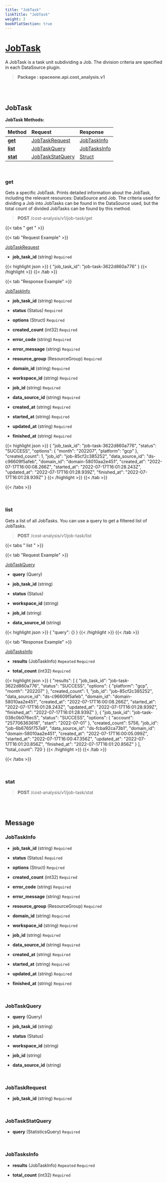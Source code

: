 ```yaml
---
title: "JobTask"
linkTitle: "JobTask"
weight: 3
bookFlatSection: true
---
```

# [JobTask](#JobTask)
A JobTask is a task unit subdividing a Job. The division criteria are specified in each DataSource plugin.


>  **Package : spaceone.api.cost_analysis.v1**

<br>
<br>

## JobTask





**JobTask Methods:**


| Method | Request | Response |
| :----- | :-------- | :-------- |
| [**get**](./JobTask#get) | [JobTaskRequest](JobTask#jobtaskrequest) | [JobTaskInfo](JobTask#jobtaskinfo) |
| [**list**](./JobTask#list) | [JobTaskQuery](JobTask#jobtaskquery) | [JobTasksInfo](JobTask#jobtasksinfo) |
| [**stat**](./JobTask#stat) | [JobTaskStatQuery](JobTask#jobtaskstatquery) | [Struct](JobTask#struct) |



    
<br>

### get

Gets a specific JobTask. Prints detailed information about the JobTask, including the relevant resources: DataSource and Job. The criteria used for dividing a Job into JobTasks can be found in the DataSource used, but the total count of divided JobTasks can be found by this method.



> **POST** /cost-analysis/v1/job-task/get
>





 {{< tabs " get " >}}

 {{< tab "Request Example" >}}



[JobTaskRequest](./JobTask#jobtaskrequest)

* **job_task_id** (string)   `Required` 





{{< highlight json >}}
{
   "job_task_id": "job-task-3622d860a776"
}
{{< /highlight >}}
{{< /tab >}}


 {{< tab "Response Example" >}}

[JobTaskInfo](#JOBTASKINFO)
* **job_task_id** (string)   `Required` 

* **status** (Status)   `Required` 

* **options** (Struct)   `Required` 

* **created_count** (int32)   `Required` 

* **error_code** (string)   `Required` 

* **error_message** (string)   `Required` 

* **resource_group** (ResourceGroup)   `Required` 

* **domain_id** (string)   `Required` 

* **workspace_id** (string)   `Required` 

* **job_id** (string)   `Required` 

* **data_source_id** (string)   `Required` 

* **created_at** (string)   `Required` 

* **started_at** (string)   `Required` 

* **updated_at** (string)   `Required` 

* **finished_at** (string)   `Required` 



{{< highlight json >}}
{
   "job_task_id": "job-task-3622d860a776",
   "status": "SUCCESS",
   "options": {
       "month": "202207",
       "platform": "gcp"
   },
   "created_count": 1,
   "job_id": "job-85cf2c385252",
   "data_source_id": "ds-c96609f5afeb",
   "domain_id": "domain-58010aa2e451",
   "created_at": "2022-07-17T16:00:08.266Z",
   "started_at": "2022-07-17T16:01:28.243Z",
   "updated_at": "2022-07-17T16:01:28.939Z",
   "finished_at": "2022-07-17T16:01:28.939Z"
}
{{< /highlight >}}
{{< /tab >}}


{{< /tabs >}}


    
<br>

### list

Gets a list of all JobTasks. You can use a query to get a filtered list of JobTasks.



> **POST** /cost-analysis/v1/job-task/list
>





 {{< tabs " list " >}}

 {{< tab "Request Example" >}}



[JobTaskQuery](./JobTask#jobtaskquery)

* **query** (Query)  


* **job_task_id** (string)  


* **status** (Status)  


* **workspace_id** (string)  


* **job_id** (string)  


* **data_source_id** (string)  





{{< highlight json >}}
{
   "query": {}
}
{{< /highlight >}}
{{< /tab >}}


 {{< tab "Response Example" >}}

[JobTasksInfo](#JOBTASKSINFO)
* **results** (JobTaskInfo)  `Repeated`   `Required` 

* **total_count** (int32)   `Required` 



{{< highlight json >}}
{
   "results": [
       {
           "job_task_id": "job-task-3622d860a776",
           "status": "SUCCESS",
           "options": {
               "platform": "gcp",
               "month": "202207"
           },
           "created_count": 1,
           "job_id": "job-85cf2c385252",
           "data_source_id": "ds-c96609f5afeb",
           "domain_id": "domain-58010aa2e451",
           "created_at": "2022-07-17T16:00:08.266Z",
           "started_at": "2022-07-17T16:01:28.243Z",
           "updated_at": "2022-07-17T16:01:28.939Z",
           "finished_at": "2022-07-17T16:01:28.939Z"
       },
       {
           "job_task_id": "job-task-038c0b076ec5",
           "status": "SUCCESS",
           "options": {
               "account": "257706363616",
               "start": "2022-07-01"
           },
           "created_count": 5756,
           "job_id": "job-6b6765f757a9",
           "data_source_id": "ds-fcba92ca73b1",
           "domain_id": "domain-58010aa2e451",
           "created_at": "2022-07-17T16:00:05.099Z",
           "started_at": "2022-07-17T16:00:47.356Z",
           "updated_at": "2022-07-17T16:01:20.856Z",
           "finished_at": "2022-07-17T16:01:20.856Z"
       }
   ],
   "total_count": 720
}
{{< /highlight >}}
{{< /tab >}}


{{< /tabs >}}


    
<br>

### stat





> **POST** /cost-analysis/v1/job-task/stat
>






    


<br>
<br>

## Message



### JobTaskInfo
* **job_task_id** (string)   `Required` 

    
* **status** (Status)   `Required` 

    
* **options** (Struct)   `Required` 

    
* **created_count** (int32)   `Required` 

    
* **error_code** (string)   `Required` 

    
* **error_message** (string)   `Required` 

    
* **resource_group** (ResourceGroup)   `Required` 

    
* **domain_id** (string)   `Required` 

    
* **workspace_id** (string)   `Required` 

    
* **job_id** (string)   `Required` 

    
* **data_source_id** (string)   `Required` 

    
* **created_at** (string)   `Required` 

    
* **started_at** (string)   `Required` 

    
* **updated_at** (string)   `Required` 

    
* **finished_at** (string)   `Required` 

    <br>

### JobTaskQuery
* **query** (Query)  

    
* **job_task_id** (string)  

    
* **status** (Status)  

    
* **workspace_id** (string)  

    
* **job_id** (string)  

    
* **data_source_id** (string)  

    <br>

### JobTaskRequest
* **job_task_id** (string)   `Required` 

    <br>

### JobTaskStatQuery
* **query** (StatisticsQuery)   `Required` 

    <br>

### JobTasksInfo
* **results** (JobTaskInfo)  `Repeated`    `Required` 

    
* **total_count** (int32)   `Required` 

    <br>
